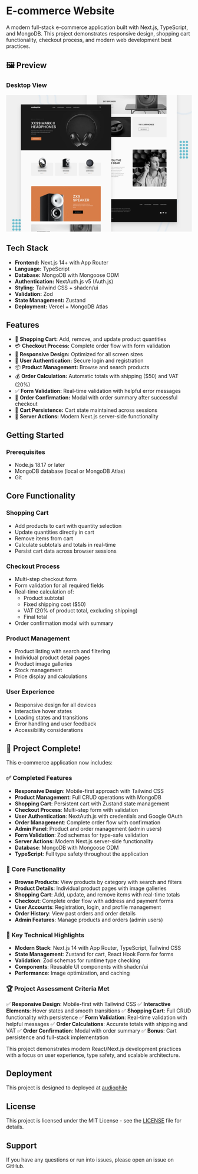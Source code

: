 # E-commerce Website

A modern full-stack e-commerce application built with Next.js, TypeScript, and MongoDB. This project demonstrates responsive design, shopping cart functionality, checkout process, and modern web development best practices.

## 🖼️ Preview

### Desktop View
![Desktop](/public/preview.jpg)

## Tech Stack

- **Frontend:** Next.js 14+ with App Router
- **Language:** TypeScript
- **Database:** MongoDB with Mongoose ODM
- **Authentication:** NextAuth.js v5 (Auth.js)
- **Styling:** Tailwind CSS + shadcn/ui
- **Validation:** Zod
- **State Management:** Zustand
- **Deployment:** Vercel + MongoDB Atlas

## Features

- 🛒 **Shopping Cart:** Add, remove, and update product quantities
- 💳 **Checkout Process:** Complete order flow with form validation
- 📱 **Responsive Design:** Optimized for all screen sizes
- 🔐 **User Authentication:** Secure login and registration
- 📦 **Product Management:** Browse and search products
- 💰 **Order Calculation:** Automatic totals with shipping ($50) and VAT (20%)
- ✅ **Form Validation:** Real-time validation with helpful error messages
- 🎯 **Order Confirmation:** Modal with order summary after successful checkout
- 💾 **Cart Persistence:** Cart state maintained across sessions
- 🚀 **Server Actions:** Modern Next.js server-side functionality

## Getting Started

### Prerequisites

- Node.js 18.17 or later
- MongoDB database (local or MongoDB Atlas)
- Git

## Core Functionality

### Shopping Cart
- Add products to cart with quantity selection
- Update quantities directly in cart
- Remove items from cart
- Calculate subtotals and totals in real-time
- Persist cart data across browser sessions

### Checkout Process
- Multi-step checkout form
- Form validation for all required fields
- Real-time calculation of:
  - Product subtotal
  - Fixed shipping cost ($50)
  - VAT (20% of product total, excluding shipping)
  - Final total
- Order confirmation modal with summary

### Product Management
- Product listing with search and filtering
- Individual product detail pages
- Product image galleries
- Stock management
- Price display and calculations

### User Experience
- Responsive design for all devices
- Interactive hover states
- Loading states and transitions
- Error handling and user feedback
- Accessibility considerations


## 🎉 Project Complete!

This e-commerce application now includes:

### ✅ Completed Features
- **Responsive Design**: Mobile-first approach with Tailwind CSS
- **Product Management**: Full CRUD operations with MongoDB
- **Shopping Cart**: Persistent cart with Zustand state management
- **Checkout Process**: Multi-step form with validation
- **User Authentication**: NextAuth.js with credentials and Google OAuth
- **Order Management**: Complete order flow with confirmation
- **Admin Panel**: Product and order management (admin users)
- **Form Validation**: Zod schemas for type-safe validation
- **Server Actions**: Modern Next.js server-side functionality
- **Database**: MongoDB with Mongoose ODM
- **TypeScript**: Full type safety throughout the application


### 📱 Core Functionality

- **Browse Products**: View products by category with search and filters
- **Product Details**: Individual product pages with image galleries
- **Shopping Cart**: Add, update, and remove items with real-time totals
- **Checkout**: Complete order flow with address and payment forms
- **User Accounts**: Registration, login, and profile management
- **Order History**: View past orders and order details
- **Admin Features**: Manage products and orders (admin users)

### 🎯 Key Technical Highlights

- **Modern Stack**: Next.js 14 with App Router, TypeScript, Tailwind CSS
- **State Management**: Zustand for cart, React Hook Form for forms
- **Validation**: Zod schemas for runtime type checking
- **Components**: Reusable UI components with shadcn/ui
- **Performance**: Image optimization, and caching


### 🏆 Project Assessment Criteria Met

✅ **Responsive Design**: Mobile-first with Tailwind CSS
✅ **Interactive Elements**: Hover states and smooth transitions
✅ **Shopping Cart**: Full CRUD functionality with persistence
✅ **Form Validation**: Real-time validation with helpful messages
✅ **Order Calculations**: Accurate totals with shipping and VAT
✅ **Order Confirmation**: Modal with order summary
✅ **Bonus**: Cart persistence and full-stack implementation

This project demonstrates modern React/Next.js development practices with a focus on user experience, type safety, and scalable architecture.

## Deployment

This project is designed to deployed at [audiophile](https://itsaudiophile.vercel.app)

## License

This project is licensed under the MIT License - see the [LICENSE](LICENSE) file for details.

## Support

If you have any questions or run into issues, please open an issue on GitHub.